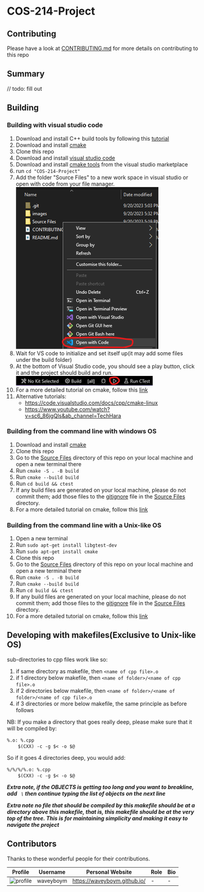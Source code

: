 # COS-214-Project

## Contributing
Please have a look at <a href="https://github.com/waveyboym/COS-214-Project/blob/main/CONTRIBUTING.md">CONTRIBUTING.md</a> for more details on contributing to this repo

## Summary
// todo: fill out

## Building
### Building with visual studio code
1. Download and install C++ build tools by following this <a href="https://github.com/bycloudai/InstallVSBuildToolsWindows">tutorial</a>
2. Download and install <a href="https://cmake.org/download/#latest">cmake</a>
3. Clone this repo
4. Download and install <a href="https://code.visualstudio.com/">visual studio code</a>
5. Download and install <a href="https://marketplace.visualstudio.com/items?itemName=ms-vscode.cmake-tools">cmake tools</a> from the visual studio marketplace
6. run ```cd "COS-214-Project"```
7. Add the folder "Source Files" to a new work space in visual studio or open with code from your file manager. ![openwithcode](images/openwithcode.png "openwithcode")
8. Wait for VS code to initialize and set itself up(it may add some files under the build folder)
9. At the bottom of Visual Studio code, you should see a play button, click it and the project should build and run. ![build](images/build.png "build")
10. For a more detailed tutorial on cmake, follow this <a href="https://cmake.org/cmake/help/latest/guide/tutorial/index.html">link</a>
11. Alternative tutorials: 
    * https://code.visualstudio.com/docs/cpp/cmake-linux
    * https://www.youtube.com/watch?v=sc6_86jgQls&ab_channel=TechHara
    

### Building from the command line with windows OS
1. Download and install <a href="https://cmake.org/download/#latest">cmake</a>
2. Clone this repo
3. Go to the <a href="https://github.com/waveyboym/COS-214-Project/tree/main/Source%20Files">Source Files</a> directory of this repo on your local machine and open a new terminal there
4. Run ```cmake -S . -B build```
5. Run ```cmake --build build```
6. Run ```cd build && ctest```
7. If any build files are generated on your local machine, please do not commit them; add those files to the <a href="https://github.com/waveyboym/COS-214-Project/blob/main/Source%20Files/.gitignore">gitignore</a> file in the <a href="https://github.com/waveyboym/COS-214-Project/tree/main/Source%20Files">Source Files</a> directory.
8. For a more detailed tutorial on cmake, follow this <a href="https://cmake.org/cmake/help/latest/guide/tutorial/index.html">link</a>

### Building from the command line with a Unix-like OS 
1. Open a new terminal
2. Run ```sudo apt-get install libgtest-dev```
3. Run ```sudo apt-get install cmake```
4. Clone this repo
5. Go to the <a href="https://github.com/waveyboym/COS-214-Project/tree/main/Source%20Files">Source Files</a> directory of this repo on your local machine and open a new terminal there
6. Run ```cmake -S . -B build```
7. Run ```cmake --build build```
8. Run ```cd build && ctest```
9. If any build files are generated on your local machine, please do not commit them; add those files to the <a href="https://github.com/waveyboym/COS-214-Project/blob/main/Source%20Files/.gitignore">gitignore</a> file in the <a href="https://github.com/waveyboym/COS-214-Project/tree/main/Source%20Files">Source Files</a> directory.
10. For a more detailed tutorial on cmake, follow this <a href="https://cmake.org/cmake/help/latest/guide/tutorial/index.html">link</a>

## Developing with makefiles(Exclusive to Unix-like OS)
sub-directories to cpp files work like so:
1. if same directory as makefile, then ```<name of cpp file>.o```
2. if 1 directory below makefile, then ```<name of folder>/<name of cpp file>.o```
3. if 2 directories below makefile, then ```<name of folder>/<name of folder>/<name of cpp file>.o```
4. if 3 directories or more below makefile, the same principle as before follows

NB: If you make a directory that goes really deep, please make sure that it will be compiled by:
```
%.o: %.cpp
	$(CXX) -c -g $< -o $@
``` 
 So if it goes 4 directories deep, you would add:
```
%/%/%/%.o: %.cpp
	$(CXX) -c -g $< -o $@
```

***Extra note, if the OBJECTS is getting too long and you want to breakline, add ``` \``` then continue typing the list of objects on the next line*** 

***Extra note no file that should be compiled by this makefile should be at a directory above this makefile, that is, this makefile should be at the very top of the tree.
This is for maintaining simplicity and making it easy to navigate the project***

## Contributors

Thanks to these wonderful people for their contributions.

| Profile      | Username | Personal Website | Role | Bio |
| ----------- | ----------- | ----------- | ----------- | ----------- |
| <img src="https://avatars.githubusercontent.com/u/93211335?v=4" alt="profile" width="100" height="100"/> | waveyboym | <a href="https://waveyboym.github.io/">https://waveyboym.github.io/</a> | - | - |
